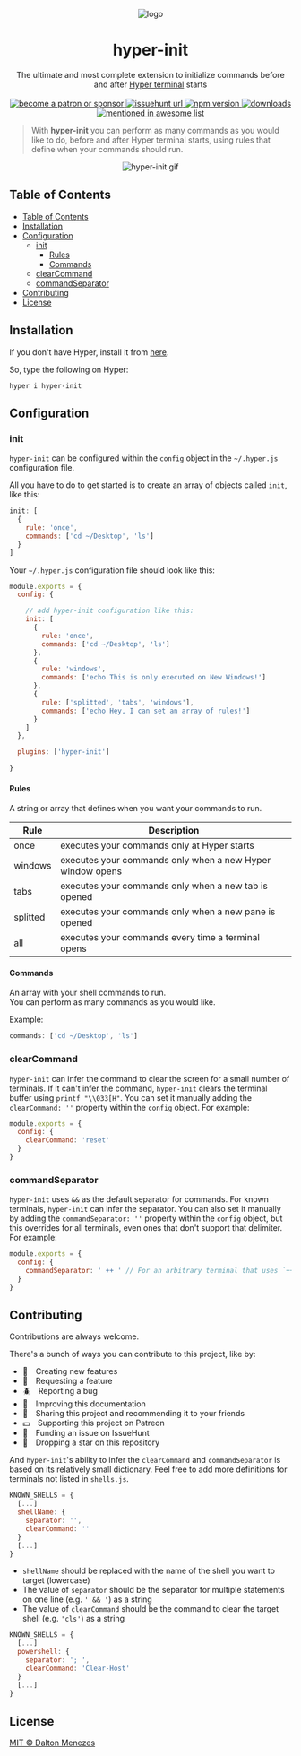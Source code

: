 <p align="center"><img src="https://i.imgur.com/putnspY.png" alt="logo"/></p>

<h1 align="center">hyper-init</h1>

<p align="center">The ultimate and most complete extension to initialize commands before and after <a href="https://hyper.is/">Hyper terminal</a> starts
  <br/><br/>
  <!-- Patreon -->
  <a href="https://www.patreon.com/daltonmenezes">
    <img src="https://img.shields.io/badge/support%20on-patreon-orange.svg?style=for-the-badge&labelColor=1C1E26&color=00be44" alt="become a patron or sponsor" />
  </a>
  
   <!-- IssueHunt -->
  <a href="https://issuehunt.io/r/daltonmenezes/hyper-init">
    <img alt="issuehunt url" src="https://img.shields.io/badge/fund%20issues-issuehunt-1C1E26?style=for-the-badge&labelColor=1C1E26&color=00be44">
  </a>
  
  <!-- NPM Version -->
  <a href="https://www.npmjs.com/package/hyper-init">
    <img src="https://img.shields.io/npm/v/hyper-init.svg?style=for-the-badge&labelColor=1C1E26&color=00be44" alt="npm version"/>
  </a>
  
  <!-- NPM Downloads -->
  <a href="https://www.npmjs.com/package/hyper-init">
    <img src="https://img.shields.io/npm/dm/hyper-init.svg?label=Downloads&style=for-the-badge&labelColor=1C1E26&color=00be44" alt="downloads" />
  </a>
  
  <!-- Awesome -->
  <a href="https://github.com/bnb/awesome-hyper">
    <img src="https://img.shields.io/badge/mentioned%20in-awesome-orange.svg?style=for-the-badge&labelColor=1C1E26&color=00be44" alt="mentioned in awesome list"/>
  </a>
</p>

> With **hyper-init** you can perform as many commands as you would like to do, before and after Hyper terminal starts, using rules that define when your commands should run.

<p align="center"><img src="https://github.com/daltonmenezes/hyper-init/blob/master/img/hyper-init.gif?raw=true" alt="hyper-init gif"/></p>

## Table of Contents

- [Table of Contents](#table-of-contents)
- [Installation](#installation)
- [Configuration](#configuration)
  - [init](#init)
    - [Rules](#rules)
    - [Commands](#commands)
  - [clearCommand](#clearcommand)
  - [commandSeparator](#commandseparator)
- [Contributing](#contributing)
- [License](#license)


## Installation

If you don't have Hyper, install it from [here](https://hyper.is/#installation).

So, type the following on Hyper:

```
hyper i hyper-init
```

## Configuration

### init

`hyper-init` can be configured within the `config` object in the `~/.hyper.js` configuration file.

All you have to do to get started is to create an array of objects called `init`, like this:

```js
init: [
  {
    rule: 'once',
    commands: ['cd ~/Desktop', 'ls']
  }
]
```

Your `~/.hyper.js` configuration file should look like this:
```js
module.exports = {
  config: {

    // add hyper-init configuration like this:
    init: [
      {
        rule: 'once',
        commands: ['cd ~/Desktop', 'ls']
      },
      {
        rule: 'windows',
        commands: ['echo This is only executed on New Windows!']
      },
      {
        rule: ['splitted', 'tabs', 'windows'],
        commands: ['echo Hey, I can set an array of rules!']
      }
    ]
  },

  plugins: ['hyper-init']

}
```

#### Rules
A string or array that defines when you want your commands to run.

 Rule | Description
 --- | ---
 once | executes your commands only at Hyper starts
 windows | executes your commands only when a new Hyper window opens
 tabs | executes your commands only when a new tab is opened
 splitted | executes your commands only when a new pane is opened
 all | executes your commands every time a terminal opens

#### Commands
An array with your shell commands to run.<br/>
You can perform as many commands as you would like.

Example:
```js
commands: ['cd ~/Desktop', 'ls']
```


### clearCommand

`hyper-init` can infer the command to clear the screen for a small number of terminals.
If it can't infer the command, `hyper-init` clears the terminal buffer using `printf "\\033[H"`.
You can set it manually adding the `clearCommand: ''` property within the `config` object.
For example:

```js
module.exports = {
  config: {
    clearCommand: 'reset'
  }
}
```

### commandSeparator

`hyper-init` uses ` && ` as the default separator for commands.
For known terminals, `hyper-init` can infer the separator.
You can also set it manually by adding the `commandSeparator: ''` property within the `config` object,
but this overrides for all terminals, even ones that don't support that delimiter.
For example:

```js
module.exports = {
  config: {
    commandSeparator: ' ++ ' // For an arbitrary terminal that uses `++`
  }
}
```

## Contributing

Contributions are always welcome.

There's a bunch of ways you can contribute to this project, like by:
- :electric_plug: Creating new features
- :wave: Requesting a feature
- :beetle: Reporting a bug
- :page_facing_up: Improving this documentation
- :rotating_light: Sharing this project and recommending it to your friends
- :dollar: Supporting this project on Patreon
- :bug: Funding an issue on IssueHunt
- :star2: Dropping a star on this repository

And `hyper-init`'s ability to infer the `clearCommand` and `commandSeparator` is based on its relatively small dictionary.
Feel free to add more definitions for terminals not listed in `shells.js`.

```js
KNOWN_SHELLS = {
  [...]
  shellName: {
    separator: '',
    clearCommand: ''
  }
  [...]
}
```

- `shellName` should be replaced with the name of the shell you want to target (lowercase)
- The value of `separator` should be the separator for multiple statements on one line (e.g. `' && '`) as a string
- The value of `clearCommand` should be the command to clear the target shell (e.g. `'cls'`) as a string

```js
KNOWN_SHELLS = {
  [...]
  powershell: {
    separator: '; ',
    clearCommand: 'Clear-Host'
  }
  [...]
}
```

## License
[MIT © Dalton Menezes](https://github.com/daltonmenezes/hyper-init/blob/master/LICENSE)
